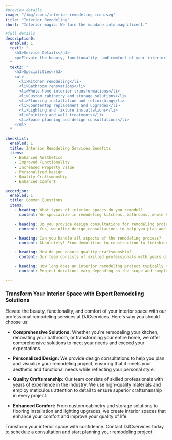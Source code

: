 ```yaml
---
#preview details
image: "/img/icons/interior-remodeling-icon.svg"
title: "Interior Remodeling"
short: "Interior magic: We turn the mundane into magnificent."

#full details
description0:
  enabled: 1
  text1: "
    <h3>Service Details</h3>
    <p>Elevate the beauty, functionality, and comfort of your interior space with our professional remodeling services at DJCservices. Whether you're looking to update your kitchen, renovate your bathroom, or transform your entire home, our skilled team is here to bring your vision to life. From concept to completion, we manage every aspect of your remodeling project with precision and expertise, ensuring superior results that exceed your expectations. With a focus on quality craftsmanship, innovative design, and personalized service, we create interior spaces that reflect your style and enhance your lifestyle.</p>
  "
  text2: "
    <h3>Specialities</h3>
    <ul>
      <li>Kitchen remodeling</li>
      <li>Bathroom renovations</li>
      <li>Whole-home interior transformations</li>
      <li>Custom cabinetry and storage solutions</li>
      <li>Flooring installation and refinishing</li>
      <li>Countertop replacement and upgrades</li>
      <li>Lighting and fixture installations</li>
      <li>Painting and wall treatments</li>
      <li>Space planning and design consultations</li>
    </ul>
  "    

checklist:
  enabled: 1
  title: Interior Remodeling Services Benefits
  items:
    - Enhanced Aesthetics
    - Improved Functionality
    - Increased Property Value
    - Personalized Design
    - Quality Craftsmanship
    - Enhanced Comfort

accordion:
  enabled: 1
  title: Common Questions
  items:
    - heading: What types of interior spaces do you remodel?
      content: We specialize in remodeling kitchens, bathrooms, whole homes, and any other interior space you desire to transform.

    - heading: Do you provide design consultations for remodeling projects?
      content: Yes, we offer design consultations to help you plan and visualize your remodeling project, ensuring that it meets your aesthetic and functional needs.

    - heading: Can you handle all aspects of the remodeling process?
      content: Absolutely! From demolition to construction to finishing touches, we manage every aspect of the remodeling process to ensure a seamless and stress-free experience for our clients.

    - heading: How do you ensure quality craftsmanship?
      content: Our team consists of skilled professionals with years of experience in the industry. We use high-quality materials and employ meticulous attention to detail to ensure superior craftsmanship in every project.

    - heading: How long does an interior remodeling project typically take?
      content: Project durations vary depending on the scope and complexity of the project. We provide detailed timelines during the consultation phase and work efficiently to complete the project within the agreed-upon timeframe.

---
```


### Transform Your Interior Space with Expert Remodeling Solutions

Elevate the beauty, functionality, and comfort of your interior space with our professional remodeling services at DJCservices. Here's why you should choose us:

- **Comprehensive Solutions:** Whether you're remodeling your kitchen, renovating your bathroom, or transforming your entire home, we offer comprehensive solutions to meet your needs and exceed your expectations.

- **Personalized Design:** We provide design consultations to help you plan and visualize your remodeling project, ensuring that it meets your aesthetic and functional needs while reflecting your personal style.

- **Quality Craftsmanship:** Our team consists of skilled professionals with years of experience in the industry. We use high-quality materials and employ meticulous attention to detail to ensure superior craftsmanship in every project.

- **Enhanced Comfort:** From custom cabinetry and storage solutions to flooring installation and lighting upgrades, we create interior spaces that enhance your comfort and improve your quality of life.

Transform your interior space with confidence. Contact DJCservices today to schedule a consultation and start planning your remodeling project.
